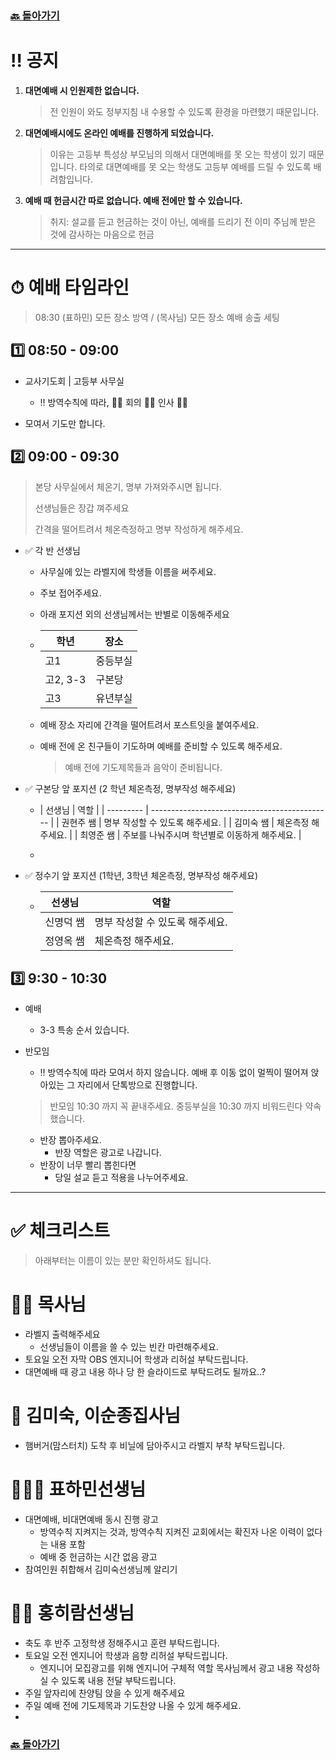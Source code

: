### [🔙 돌아가기](https://pyohamen.github.io/README.html)

# ‼️ 공지

1. **대면예배 시 인원제한 없습니다.**

   > 전 인원이 와도 정부지침 내 수용할 수 있도록 환경을 마련했기 때문입니다.

2. **대면예배시에도 온라인 예배를 진행하게 되었습니다.**

   > 이유는 고등부 특성상 부모님의 의해서 대면예배를 못 오는 학생이 있기 때문입니다. 타의로 대면예배를 못 오는 학생도 고등부 예배를 드릴 수 있도록 배려함입니다.

3. **예배 때 헌금시간 따로 없습니다. 예배 전에만 할 수 있습니다.**

   > 취지: 설교를 듣고 헌금하는 것이 아닌, 예배를 드리기 전 이미 주님께 받은 것에 감사하는 마음으로 헌금

---



# ⏱ 예배 타임라인

> 08:30 (표하민) 모든 장소 방역 / (목사님) 모든 장소 예배 송출 세팅

## 1️⃣ 08:50 - 09:00

- 교사기도회 | 고등부 사무실

  - ‼️ 방역수칙에 따라, 🙅‍♂️ 회의 🙅‍♂️ 인사 🙅‍♂️
- 모여서 기도만 합니다.
  
  

## 2️⃣ 09:00 - 09:30

> 본당 사무실에서 체온기, 명부 가져와주시면 됩니다.
>
> 선생님들은 장갑 껴주세요
>
> 간격을 떨어트려서  체온측정하고 명부 작성하게 해주세요.

- ✅ 각 반 선생님

  - 사무실에 있는 라벨지에 학생들 이름을 써주세요.

  - 주보 접어주세요.

  - 아래 포지션 외의 선생님께서는 반별로 이동해주세요

  - | 학년     | 장소     |
    | -------- | -------- |
    | 고1      | 중등부실 |
    | 고2, 3-3 | 구본당   |
    | 고3      | 유년부실 |

  - 예배 장소 자리에 간격을 떨어트려서 포스트잇을 붙여주세요.

  - 예배 전에 온 친구들이 기도하며 예배를 준비할 수 있도록 해주세요.

    > 예배 전에 기도제목들과 음악이 준비됩니다.

  

- ✅  구본당 앞 포지션 (2 학년 체온측정, 명부작성 해주세요)

  - | 선생님    | 역할                                          |
  | --------- | --------------------------------------------- |
    | 권현주 쌤 | 명부 작성할 수 있도록 해주세요.               |
  | 김미숙 쌤 | 체온측정 해주세요.                            |
    | 최영준 쌤 | 주보를 나눠주시며 학년별로 이동하게 해주세요. |
  
  - 

    
  
- ✅ 정수기 앞 포지션 (1학년, 3학년 체온측정, 명부작성 해주세요)

  - | 선생님    | 역할                            |
    | --------- | ------------------------------- |
    | 신명덕 쌤 | 명부 작성할 수 있도록 해주세요. |
    | 정영옥 쌤 | 체온측정 해주세요.              |

  

## 3️⃣ 9:30 - 10:30

- 예배

  - 3-3 특송 순서 있습니다.

- 반모임

  - ‼️ 방역수칙에 따라 모여서 하지 않습니다. 예배 후 이동 없이 멀찍이 떨어져 앉아있는 그 자리에서 단톡방으로 진행합니다.

  > 반모임 10:30 까지 꼭 끝내주세요. 중등부실을 10:30 까지 비워드린다 약속했습니다.

  - 반장 뽑아주세요.
    - 반장 역할은 광고로 나갑니다.
  - 반장이 너무 빨리 뽑힌다면
    - 당일 설교 듣고 적용을 나누어주세요.



---



# ✅ 체크리스트

> 아래부터는 이름이 있는 분만 확인하셔도 됩니다.



# 👨‍💼 목사님

- 라벨지 출력해주세요
  - 선생님들이 이름을 쓸 수 있는 빈칸 마련해주세요.
- 토요일 오전 자막 OBS 엔지니어 학생과 리허설 부탁드립니다.
- 대면예배 때 광고 내용 하나 당 한 슬라이드로 부탁드려도 될까요..?



# 🙏 김미숙, 이순종집사님

- 햄버거(맘스터치) 도착 후 비닐에 담아주시고 라벨지 부착 부탁드립니다.



# 🧑🏻‍💻 표하민선생님

- 대면예배, 비대면예배 동시 진행 광고
  - 방역수칙 지켜지는 것과, 방역수칙 지켜진 교회에서는 확진자 나온 이력이 없다는 내용 포함
  - 예배 중 헌금하는 시간 없음 광고
- 참여인원 취합해서 김미숙선생님께 알리기



# 👨‍🏫 홍히람선생님

- 축도 후 반주 고정학생 정해주시고 훈련 부탁드립니다.
- 토요일 오전 엔지니어 학생과 음향 리허설 부탁드립니다.
  - 엔지니어 모집광고를 위해 엔지니어 구체적 역할 목사님께서 광고 내용 작성하실 수 있도록 내용 전달 부탁드립니다.
- 주일 앞자리에 찬양팀 앉을 수 있게 해주세요
- 주일 예배 전에 기도제목과 기도찬양 나올 수 있게 해주세요.
- 



### [🔙 돌아가기](https://pyohamen.github.io/README.html)

